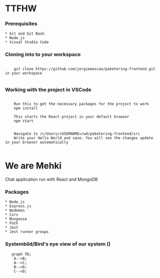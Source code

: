 # TTFHW

### Prerequisites

    * Git and Git Bash
    * Node.js
    * Visual Studio Code

### Cloning into to your workspace

```

    git clone https://github.com/jergiemascan/paketering-frontend.git in your workspace


```

### Working with the project in VSCode

``` 

    Run this to get the necessary packages for the project to work
    npm install

    This starts the React project in your default browser
    npm start


    Navigate to /c/Users/<USERNAME>/wd/paketering-frontend/src
    Write your Hello World and save. You will see the changes update in your browser automatically


```

# We are Mehki

Chat application run with React and MongoDB

### Packages

    * Node.js
    * Express.js
    * Nodemon
    * Cors
    * Mongoose
    * Path
    * Jest
    * Jest runner groups



### Systembild/Bird's eye view of our system ()

```mermaid
   graph TD;
    A-->B;
    A-->C;
    B-->D;
    C-->D;
    
    
```

